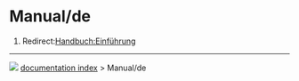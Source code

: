 # Manual/de
1.  Redirect:[Handbuch:Einführung](Manual:Introduction/de.md)



---
![](images/Right_arrow.png) [documentation index](../README.md) > Manual/de

